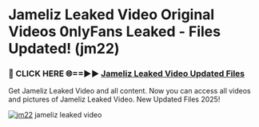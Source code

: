 # Jameliz Leaked Video Original Videos 0nlyFans Leaked - Files Updated! (jm22)

<h3>🔴 CLICK HERE 🌐==►► <a href="https://tinyurl.com/x26r9saj" rel="nofollow">Jameliz Leaked Video Updated Files</a></h3>

Get Jameliz Leaked Video and all content. Now you can access all videos and pictures of Jameliz Leaked Video. New Updated Files 2025!

[![jm22](https://i.imgur.com/LkgZPqh.gif)](https://tinyurl.com/x26r9saj)
jameliz leaked video
